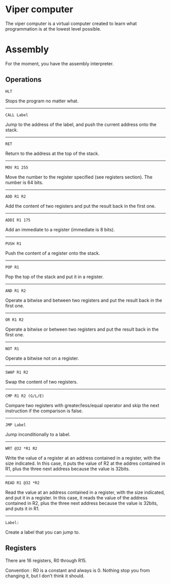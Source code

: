 # Viper computer

The viper computer is a virtual computer created to learn what programmation is at the lowest level possible.

# Assembly

For the moment, you have the assembly interpreter.

## Operations

```
HLT
```
Stops the program no matter what.

---

```
CALL Label
```
Jump to the address of the label, and push the current address onto the stack.

---

```
RET
```
Return to the address at the top of the stack.

---

```
MOV R1 255
```
Move the number to the register specified (see registers section).
The number is 64 bits.

---

```
ADD R1 R2
```
Add the content of two registers and put the result back in the first one.

---

```
ADDI R1 175
```
Add an immediate to a register (immediate is 8 bits).

---

```
PUSH R1
```
Push the content of a register onto the stack.

---

```
POP R1
```
Pop the top of the stack and put it in a register.

---

```
AND R1 R2
```
Operate a bitwise and between two registers and put the result back in the first one.

---

```
OR R1 R2
```
Operate a bitwise or between two registers and put the result back in the first one.

---

```
NOT R1
```
Operate a bitwise not on a register.

---

```
SWAP R1 R2
```
Swap the content of two registers.

---

```
CMP R1 R2 (G/L/E)
```
Compare two registers with greater/less/equal operator and skip the next instruction if the comparison is false.

---

```
JMP Label
```
Jump inconditionally to a label.

---

```
WRT @32 *R1 R2
```
Write the value of a register at an address contained in a register, with the size indicated.
In this case, it puts the value of R2 at the addres contained in R1, plus the three next address because the value is 32bits.

---

```
READ R1 @32 *R2
```
Read the value at an address contained in a register, with the size indicated, and put it in a register.
In this case, it reads the value of the address contained in R2, plus the three next address because the value is 32bits, and puts it in R1.

---

```
Label:
```
Create a label that you can jump to.

## Registers

There are 16 registers, R0 through R15.

Convention : 
R0 is a constant and always is 0. Nothing stop you from changing it, but I don't think it should.
